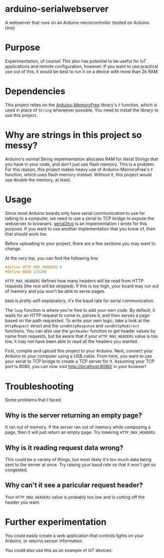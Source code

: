 # arduino-serialwebserver
A webserver that runs on an Arduino microcontroller (tested on Arduino Uno)

# Purpose
Experimentation, of course! This also has potential to be useful for IoT applications and remote configuration, however.
If you want to use practical use out of this, it would be best to run it on a device with more than 2k RAM.

# Dependencies
This project relies on the [Arduino-MemoryFree](https://github.com/mpflaga/Arduino-MemoryFree) library's `F` function, which is used in place of `String` whereever possible.
You need to install the library to use this project.

# Why are strings in this project so messy?
Arduino's normal String implementation allocates RAM for literal Strings that you have in your code, and don't just use flash memory. This is a problem.
For this reason, this project makes heavy use of Arduino-MemoryFree's `F` function, which uses flash memory instead. Without it, this project would use double the memory, at least.

# Usage
Since most Arduino boards only have serial communication to use for talking to a computer, we need to use a serial to TCP bridge to expose the webserver to browsers.
[serial2tcp](https://github.com/termermc/serial2tcp) is an implementation I wrote for this purpose. If you want to use another implementation that you know of, then that should work too.

Before uploading to your project, there are a few sections you may want to change.

At the very top, you can find the following line:

```c
#define HTTP_MAX_HEADERS 6
#define BAUD 115200
```

`HTTP_MAX_HEADERS` defines how many headers will be read from HTTP requests (the rest will be skipped). If this is too high, your board may run out of memory and you won't be able to serve pages.

`BAUD` is pretty self-explanatory; it's the baud rate for serial communication.

The `loop` function is where you're free to add your own code. By default, it waits for an HTTP request to come in, parses it, and then serves a page based on the path requested.
To write your own logic, take a look at the `HttpRequest` struct and the `sendHttpResponse` and `sendHttpRedirect` functions.
You can also use the `getHeader` function to get header values by name from requests, but be aware that if your `HTTP_MAX_HEADERS` value is too low, it may not have been able to read all the headers you wanted.

First, compile and upload this project to your Arduino. Next, connect your Arduino to your computer using a USB cable. From here, you want to use your serial to TCP bridge to create a TCP server for it.
Assuming your TCP port is 8080, you can now visit [http://localhost:8080/](http://localhost:8080/) in your browser!

# Troubleshooting
Some problems that I faced.

## Why is the server returning an empty page?
It ran out of memory. If the server ran out of memory while composing a page, then it will just return an empty page. Try lowering `HTTP_MAX_HEADERS`.

## Why is it reading request data wrong?
This could be a variety of things, but most likely it's too much data being sent to the server at once. Try raising your baud rate so that it won't get so congested.

## Why can't it see a paricular request header?
Your `HTTP_MAX_HEADERS` value is probably too low and is cutting off the header you want.

# Further experimentation
You could easily create a web application that controls lights on your Arduino, or returns sensor information.

You could also use this as an example of IoT devices.

